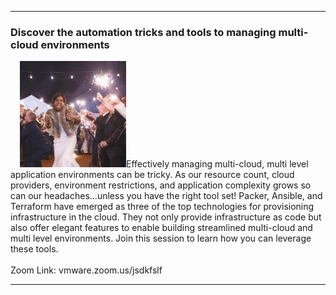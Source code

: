 <style>
  .wrapper {margin-top:75px;}
  header {top:20px!important;
  .session-wrapper{border:1px solid #36373b; border-radius:5px; padding:20px; background-color:##D3D3D3;}
  img {float: right;} 
  
</style>
<hr/>

### **Discover the automation tricks and tools to managing multi-cloud environments**
  <div class="session-wrapper">
  <p><img src="Briana_Augenreich.jpg" alt="briana" style="width:170px;height:170px;margin-left:15px;">Effectively managing multi-cloud, multi level application environments can be tricky. As our resource count, cloud providers, environment restrictions, and application complexity grows so can our headaches...unless you have the right tool set! Packer, Ansible, and Terraform have emerged as three of the top technologies for provisioning infrastructure in the cloud. They not only provide infrastructure as code but also offer elegant features to enable building streamlined multi-cloud and multi level environments. Join this session to learn how you can leverage these tools.
  <br>
  <br>
  Zoom Link: vmware.zoom.us/jsdkfslf
</p>
</div>

<hr/>
 


